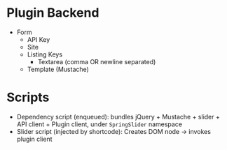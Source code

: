 # Plugin Backend
  - Form
    - API Key
    - Site
    - Listing Keys
      - Textarea (comma OR newline separated)
    - Template (Mustache)

# Scripts
- Dependency script (enqueued): bundles jQuery + Mustache + slider + API client + Plugin client, under `SpringSlider` namespace
- Slider script (injected by shortcode): Creates DOM node -> invokes plugin client

